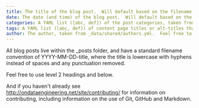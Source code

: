```yaml
---
title: The title of the blog post.  Will default based on the filename of the post
date: The date (and time) of the blog post.  Will default based on the filename of the post, however an explicit date (e.g. 2016-10-03 18:10:49) can be used to order posts within a given day
categories: A YAML list ([abc, def]) of the post categories, taken from _data/shared/post_categories.yml
tags: A YAML list ([abc, def]) of content page titles or alt-titles that linked to this blog post
author: The author, taken from _data/shared/authors.yml.  Feel free to add an entry to this authors file if you're new!
---
```


All blog posts live within the _posts folder, and have a standard filename convention of YYYY-MM-DD-title, where the title is lowercase with hyphens instead of spaces and any punctuation removed.

Feel free to use level 2 headings and below.

And if you haven't already see http://ondataengineering.net/site/contributing/ for information on contributing, including information on the use of Git, GitHub and Markdown. 